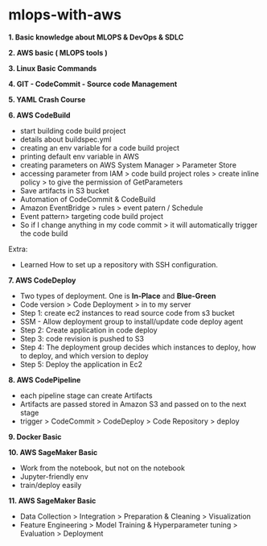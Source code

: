 # mlops-with-aws

**1. Basic knowledge about MLOPS & DevOps & SDLC**

**2. AWS basic ( MLOPS tools )**

**3. Linux Basic Commands**

**4. GIT - CodeCommit - Source code Management**

**5. YAML Crash Course**

**6. AWS CodeBuild**
   - start building code build project
   - details about buildspec.yml
   - creating an env variable for a code build project
   - printing default env variable in AWS
   - creating parameters on AWS System Manager > Parameter Store
   - accessing parameter from IAM > code build project roles > create inline policy > to give the permission of GetParameters
   - Save artifacts in S3 bucket
   - Automation of CodeCommit & CodeBuild
   - Amazon EventBridge > rules > event patern / Schedule
   - Event pattern> targeting code build project
   - So if I change anything in my code commit > it will automatically trigger the code build
     
Extra:
 - Learned How to set up a repository with SSH configuration.

**7. AWS CodeDeploy**
  - Two types of deployment. One is **In-Place** and **Blue-Green**
  - Code version > Code Deployment > in to my server
  - Step 1: create ec2 instances to read source code from s3 bucket
  - SSM - Allow deployment group to install/update code deploy agent
  - Step 2: Create application in code deploy
  - Step 3: code revision is pushed to S3
  - Step 4: The deployment group decides which instances to deploy, how to deploy, and which version to deploy
  - Step 5: Deploy the application in Ec2

**8. AWS CodePipeline**
  - each pipeline stage can create Artifacts
  - Artifacts are passed stored in Amazon S3 and passed on to the next stage
  - trigger > CodeCommit > CodeDeploy > Code Repository > deploy

**9. Docker Basic**

**10. AWS SageMaker Basic**
  - Work from the notebook, but not on the notebook
  - Jupyter-friendly env
  - train/deploy easily

**11. AWS SageMaker Basic**
  - Data Collection > Integration > Preparation & Cleaning > Visualization
  - Feature Engineering > Model Training & Hyperparameter tuning > Evaluation > Deployment
